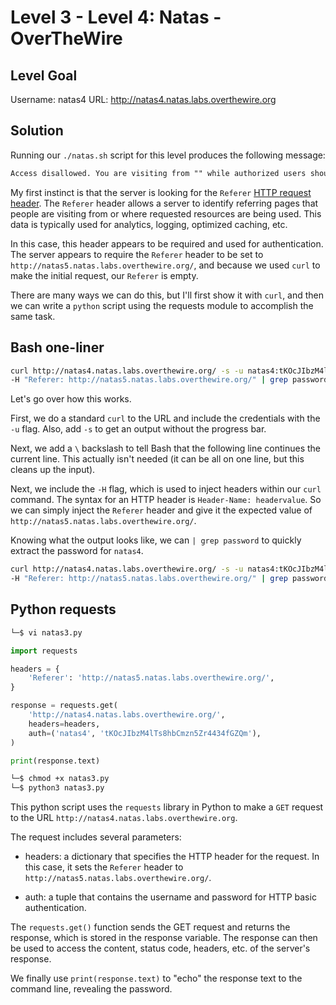 # Level 3 - Level 4: Natas - OverTheWire

## Level Goal

Username: natas4
URL:      http://natas4.natas.labs.overthewire.org

## Solution
Running our `./natas.sh` script for this level produces the following message:

```txt
Access disallowed. You are visiting from "" while authorized users should come only from "http://natas5.natas.labs.overthewire.org/"
```

My first instinct is that the server is looking for the `Referer` [HTTP request header](https://developer.mozilla.org/en-US/docs/Web/HTTP/Headers/Referer). The `Referer` header allows a server to identify referring pages that people are visiting from or where requested resources are being used. This data is typically used for analytics, logging, optimized caching, etc. 

In this case, this header appears to be required and used for authentication. The server appears to require the `Referer` header to be set to `http://natas5.natas.labs.overthewire.org/`, and because we used `curl` to make the initial request, our `Referer` is empty.

There are many ways we can do this, but I'll first show it with `curl`, and then we can write a `python` script using the requests module to accomplish the same task.

## Bash one-liner

```bash
curl http://natas4.natas.labs.overthewire.org/ -s -u natas4:tKOcJIbzM4lTs8hbCmzn5Zr4434fGZQm \
-H "Referer: http://natas5.natas.labs.overthewire.org/" | grep password
```
Let's go over how this works.

First, we do a standard `curl` to the URL and include the credentials with the `-u` flag. Also, add `-s` to get an output without the progress bar.

Next, we add a `\` backslash to tell Bash that the following line continues the current line. This actually isn't needed (it can be all on one line, but this cleans up the input).

Next, we include the `-H` flag, which is used to inject headers within our `curl` command. The syntax for an HTTP header is `Header-Name: headervalue`. So we can simply inject the `Referer` header and give it the expected value of `http://natas5.natas.labs.overthewire.org/`.

Knowing what the output looks like, we can `| grep password` to quickly extract the password for `natas4`.

```bash
curl http://natas4.natas.labs.overthewire.org/ -s -u natas4:tKOcJIbzM4lTs8hbCmzn5Zr4434fGZQm \
-H "Referer: http://natas5.natas.labs.overthewire.org/" | grep password
```

## Python requests

```bash
└─$ vi natas3.py
```

```python
import requests

headers = {
    'Referer': 'http://natas5.natas.labs.overthewire.org/',
}

response = requests.get(
    'http://natas4.natas.labs.overthewire.org/',
    headers=headers,
    auth=('natas4', 'tKOcJIbzM4lTs8hbCmzn5Zr4434fGZQm'),
)

print(response.text)
```

```bash
└─$ chmod +x natas3.py
└─$ python3 natas3.py
```

This python script uses the `requests` library in Python to make a `GET` request to the URL `http://natas4.natas.labs.overthewire.org`.

The request includes several parameters:

* headers: a dictionary that specifies the HTTP header for the request. In this case, it sets the `Referer` header to `http://natas5.natas.labs.overthewire.org/`.

* auth: a tuple that contains the username and password for HTTP basic authentication.

The `requests.get()` function sends the GET request and returns the response, which is stored in the response variable. The response can then be used to access the content, status code, headers, etc. of the server's response.

We finally use `print(response.text)` to "echo" the response text to the command line, revealing the password.

